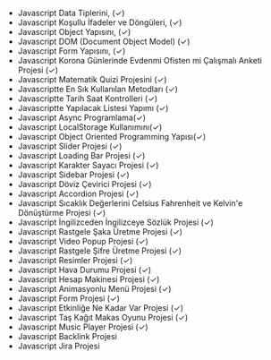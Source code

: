 - Javascript Data Tiplerini, (✓)
- Javascript Koşullu İfadeler ve Döngüleri,  (✓)
- Javascript Object Yapısını,  (✓)
- Javascript DOM (Document Object Model) (✓)
- Javascript Form Yapısını, (✓)
- Javascript Korona Günlerinde Evdenmi Ofisten mi Çalışmalı Anketi Projesi (✓)
- Javascript Matematik Quizi Projesini (✓)
- Javascriptte En Sık Kullanılan Metodları (✓)
- Javascriptte Tarih Saat Kontrolleri (✓)
- Javascriptte Yapılacak Listesi Yapımı (✓)
- Javascript Async Programlama(✓)
- Javascript LocalStorage Kullanımını(✓)
- Javascript Object Oriented Programming Yapısı(✓)
- Javascript Slider Projesi (✓)
- Javascript Loading Bar Projesi (✓)
- Javascript Karakter Sayacı Projesi (✓)
- Javascript Sidebar Projesi (✓)
- Javascript Döviz Çevirici Projesi (✓)
- Javascript Accordion Projesi (✓)
- Javascript Sıcaklık Değerlerini Celsius Fahrenheit ve Kelvin'e Dönüştürme Projesi (✓)
- Javascript İngilizceden İngilizceye Sözlük Projesi (✓)
- Javascript Rastgele Şaka Üretme Projesi (✓)
- Javascript Video Popup Projesi (✓)
- Javascript Rastgele Şifre Üretme Projesi (✓)
- Javascript Resimler Projesi (✓)
- Javascript Hava Durumu Projesi (✓)
- Javascript Hesap Makinesi Projesi (✓)
- Javascript Animasyonlu Menü Projesi (✓)
- Javascript Form Projesi (✓)
- Javascript Etkinliğe Ne Kadar Var Projesi (✓)
- Javascript Taş Kağıt Makas Oyunu Projesi (✓)
- Javascript Music Player Projesi (✓)
- Javascript Backlink Projesi
- Javascript Jira Projesi
